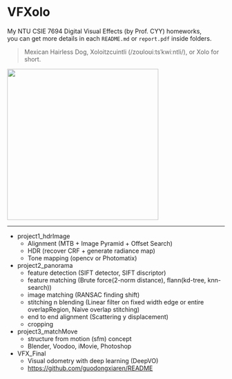 # VFXolo
My NTU CSIE 7694 Digital Visual Effects (by Prof. CYY) homeworks,   
you can get more details in each ```README.md``` or ```report.pdf``` inside folders.   
> Mexican Hairless Dog, Xoloitzcuintli (/zoʊloʊiːtsˈkwiːntli/), or Xolo for short.  
<img src="https://s3.amazonaws.com/cdn-origin-etr.akc.org/wp-content/uploads/2017/11/12212255/Xoloitzcuintli-on-White-06.jpg" width="350">  

---

* project1_hdrImage
  * Alignment (MTB + Image Pyramid + Offset Search)
  * HDR (recover CRF + generate radiance map)
  * Tone mapping (opencv or Photomatix)
* project2_panorama
  * feature detection (SIFT detector, SIFT discriptor)
  * feature matching (Brute force(2-norm distance), flann(kd-tree, knn-search))
  * image matching (RANSAC finding shift)
  * stitching n blending (Linear filter on fixed width edge or entire overlapRegion, Naive overlap stitching)
  * end to end alignment (Scattering y displacement)
  * cropping
* project3_matchMove
  * structure from motion (sfm) concept
  * Blender, Voodoo, iMovie, Photoshop
* VFX_Final
  * Visual odometry with deep learning (DeepVO)
  * https://github.com/guodongxiaren/README
